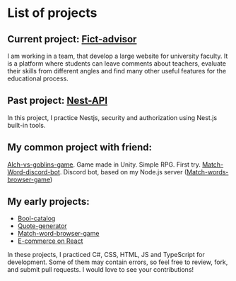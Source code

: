 # List of projects

## Current project: [Fict-advisor]([https://github.com/Dmutre/Book-catalog](https://github.com/fictadvisor/fictadvisor-api))
I am working in a team, that develop a large website for university faculty. It is a platform where students can leave comments about teachers, evaluate their skills from different angles and find many other useful features for the educational process.
## Past project: [Nest-API](https://github.com/Dmutre/Nest.js-API-1)
In this project, I practice Nestjs, security and authorization using Nest.js built-in tools.
## My common project with friend:
[Alch-vs-goblins-game](https://github.com/BbIXOD/Alch). Game made in Unity. Simple RPG. First try.
[Match-Word-discord-bot](https://github.com/Patriot0911/MW-discord-bot). Discord bot, based on my Node.js server ([Match-words-browser-game](https://github.com/Dmutre/Match-words-bworser-game))
## My early projects:
* [Bool-catalog](https://github.com/Dmutre/Book-catalog)
* [Quote-generator](https://github.com/Dmutre/Quote-generator)
* [Match-word-browser-game](https://github.com/Dmutre/Match-words-browser-game)
* [E-commerce on React](https://github.com/Dmutre/React-1)

In these projects, I practiced C#, CSS, HTML, JS and TypeScript for development. Some of them may contain errors, so feel free to review, fork, and submit pull requests. I would love to see your contributions!
